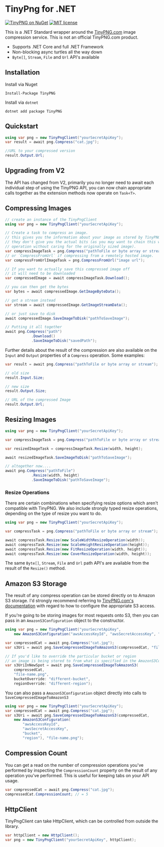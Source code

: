 # TinyPng for .NET

[![TinyPNG on NuGet](https://img.shields.io/nuget/v/tinypng.svg?maxAge=2000)](https://www.nuget.org/packages/TinyPNG)
[![MIT license](https://img.shields.io/github/license/ctolkien/TinyPNG.svg?maxAge=2592000)](LICENSE)

This is a .NET Standard wrapper around the [TinyPNG.com](https://tinypng.com) image compression service. This is not an official TinyPNG.com product.

* Supports .NET Core and full .NET Framework
* Non-blocking async turtles all the way down
* `Byte[]`, `Stream`, `File` and `Url` API's available

## Installation

Install via Nuget

```
Install-Package TinyPNG
```

Install via `dotnet`

```
dotnet add package TinyPNG
```

## Quickstart
```csharp
using var png = new TinyPngClient("yourSecretApiKey");
var result = await png.Compress("cat.jpg");

//URL to your compressed version
result.Output.Url;
```

## Upgrading from V2

The API has changed from V2, primarily you no longer need to await each individual
step of using the TinyPNG API, you can now chain appropriate calls together as
the extension methods now operate on `Task<T>`.

## Compressing Images

```csharp
// create an instance of the TinyPngClient
using var png = new TinyPngClient("yourSecretApiKey");

// Create a task to compress an image.
// this gives you the information about your image as stored by TinyPNG
// they don't give you the actual bits (as you may want to chain this with a resize
// operation without caring for the originally sized image).
var compressImageTask = png.Compress("pathToFile or byte array or stream");
// or `CompressFromUrl` if compressing from a remotely hosted image.
var compressFromUrlImageTask = png.CompressFromUrl("image url");

// If you want to actually save this compressed image off
// it will need to be downloaded
var compressedImage = await compressImageTask.Download();

// you can then get the bytes
var bytes = await compressedImage.GetImageByteData();

// get a stream instead
var stream = await compressedImage.GetImageStreamData();

// or just save to disk
await compressedImage.SaveImageToDisk("pathToSaveImage");

// Putting it all together
await png.Compress("path")
            .Download()
            .SaveImageToDisk("savedPath");
```

Further details about the result of the compression are also available on the `Input` and `Output` properties of a `Compress` operation. Some examples:
```csharp
var result = await png.Compress("pathToFile or byte array or stream");

// old size
result.Input.Size;

// new size
result.Output.Size;

// URL of the compressed Image
result.Output.Url;
```

## Resizing Images

```csharp
using var png = new TinyPngClient("yourSecretApiKey");

var compressImageTask = png.Compress("pathToFile or byte array or stream");

var resizedImageTask = compressImageTask.Resize(width, height);

await resizedImageTask.SaveImageToDisk("pathToSaveImage");

// altogether now....
await png.Compress("pathToFile")
            .Resize(width, height)
            .SaveImageToDisk("pathToSaveImage");
```

### Resize Operations

There are certain combinations when specifying resize options which aren't compatible with
TinyPNG. We also include strongly typed resize operations,
depending on the type of resize you want to do.

```csharp
using var png = new TinyPngClient("yourSecretApiKey");

var compressTask = png.Compress("pathToFile or byte array or stream");

await compressTask.Resize(new ScaleWidthResizeOperation(width));
await compressTask.Resize(new ScaleHeightResizeOperation(height));
await compressTask.Resize(new FitResizeOperation(width, height));
await compressTask.Resize(new CoverResizeOperation(width, height));
```

The same `Byte[]`, `Stream`, `File` and `Url` path API's are available from the result of the `Resize()` method.

## Amazon S3 Storage

The result of any compress operation can be stored directly on to Amazon S3 storage. I'd strongly recommend referring to [TinyPNG.com's documentation](https://tinypng.com/developers/reference) with regard to how to configure
the appropriate S3 access.

If you're going to be storing images for most requests onto S3, then you can pass in an `AmazonS3Configuration` object to the constructor.

```csharp
using var png = new TinyPngClient("yourSecretApiKey",
    new AmazonS3Configuration("awsAccessKeyId", "awsSecretAccessKey", "bucket", "region"));

var compressedCat = await png.Compress("cat.jpg");
var s3Uri = await png.SaveCompressedImageToAmazonS3(compressedCat, "file-name.png");

// If you'd like to override the particular bucket or region
// an image is being stored to from what is specified in the AmazonS3Configuration:
var s3UriInNewSpot = await png.SaveCompressedImageToAmazonS3(
    compressedCat,
    "file-name.png",
    bucketOverride: "different-bucket",
    regionOverride: "different-region");
```

You can also pass a `AmazonS3Configuration` object directly into calls to `SaveCompressedImageToAmazonS3`

```csharp
using var png = new TinyPngClient("yourSecretApiKey");
var compressedCat = await png.Compress("cat.jpg");
var s3Uri = await png.SaveCompressedImageToAmazonS3(compressedCat,
    new AmazonS3Configuration(
        "awsAccessKeyId",
        "awsSecretAccessKey",
        "bucket",
        "region"), "file-name.png");
```


## Compression Count

You can get a read on the number of compression operations you've performed by inspecting the `CompressionCount` property
on the result of any operation you've performed. This is useful for keeping tabs on your API usage.

```csharp
var compressedCat = await png.Compress("cat.jpg");
compressedCat.CompressionCount; // = 5
```

## HttpClient

TinyPngClient can take HttpClient, which can be controlled from outside the library.

```csharp
var httpClient = new HttpClient();
var png = new TinyPngClient("yourSecretApiKey", httpClient);
```
